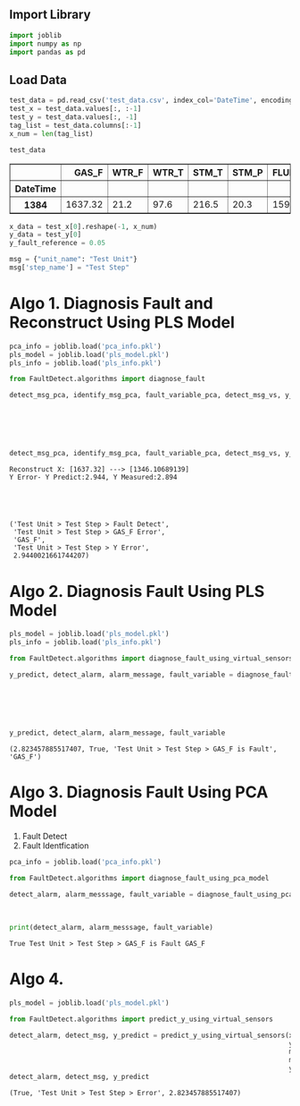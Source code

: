 <Advanced sensor validation using optimization.>

## Import Library


```python
import joblib
import numpy as np
import pandas as pd
```

## Load Data


```python
test_data = pd.read_csv('test_data.csv', index_col='DateTime', encoding='utf-8-sig')
test_x = test_data.values[:, :-1]
test_y = test_data.values[:, -1]
tag_list = test_data.columns[:-1]
x_num = len(tag_list)
```


```python
test_data
```




<div>
<style scoped>
    .dataframe tbody tr th:only-of-type {
        vertical-align: middle;
    }

    .dataframe tbody tr th {
        vertical-align: top;
    }

    .dataframe thead th {
        text-align: right;
    }
</style>
<table border="1" class="dataframe">
  <thead>
    <tr style="text-align: right;">
      <th></th>
      <th>GAS_F</th>
      <th>WTR_F</th>
      <th>WTR_T</th>
      <th>STM_T</th>
      <th>STM_P</th>
      <th>FLUE_T2</th>
      <th>FLUE_O2</th>
    </tr>
    <tr>
      <th>DateTime</th>
      <th></th>
      <th></th>
      <th></th>
      <th></th>
      <th></th>
      <th></th>
      <th></th>
    </tr>
  </thead>
  <tbody>
    <tr>
      <th>1384</th>
      <td>1637.32</td>
      <td>21.2</td>
      <td>97.6</td>
      <td>216.5</td>
      <td>20.3</td>
      <td>159</td>
      <td>2.894</td>
    </tr>
  </tbody>
</table>
</div>




```python
x_data = test_x[0].reshape(-1, x_num)
y_data = test_y[0]
y_fault_reference = 0.05
```


```python
msg = {"unit_name": "Test Unit"}
msg['step_name'] = "Test Step"
```

# Algo 1. Diagnosis Fault and Reconstruct Using PLS Model


```python
pca_info = joblib.load('pca_info.pkl')
pls_model = joblib.load('pls_model.pkl')
pls_info = joblib.load('pls_info.pkl')
```


```python
from FaultDetect.algorithms import diagnose_fault
```


```python
detect_msg_pca, identify_msg_pca, fault_variable_pca, detect_msg_vs, y_predict = diagnose_fault(x=x_data, y_measure=y_data,
                                                                                                y_predict_model=pls_model,
                                                                                                model_fault_reference=y_fault_reference,
                                                                                                pca_model_info=pca_info, pca_limit=pca_info['limit'],
                                                                                                tag_list=tag_list, 
                                                                                                msg=msg,
                                                                                                group_reference=None)
detect_msg_pca, identify_msg_pca, fault_variable_pca, detect_msg_vs, y_predict
```

    Reconstruct X: [1637.32] ---> [1346.10689139]
    Y Error- Y Predict:2.944, Y Measured:2.894
    




    ('Test Unit > Test Step > Fault Detect',
     'Test Unit > Test Step > GAS_F Error',
     'GAS_F',
     'Test Unit > Test Step > Y Error',
     2.9440021661744207)



# Algo 2. Diagnosis Fault Using PLS Model


```python
pls_model = joblib.load('pls_model.pkl')
pls_info = joblib.load('pls_info.pkl')
```


```python
from FaultDetect.algorithms import diagnose_fault_using_virtual_sensors
```


```python
y_predict, detect_alarm, alarm_message, fault_variable = diagnose_fault_using_virtual_sensors(x=x_data,
                                                                                              y_measure=y_data,
                                                                                              y_predict_model=pls_model, 
                                                                                              model_fault_reference=y_fault_reference,
                                                                                              model_info=pls_info,
                                                                                              tag_list=tag_list,
                                                                                              msg=msg)
y_predict, detect_alarm, alarm_message, fault_variable
```




    (2.823457885517407, True, 'Test Unit > Test Step > GAS_F is Fault', 'GAS_F')



# Algo 3. Diagnosis Fault Using PCA Model
1. Fault Detect
2. Fault Identfication


```python
pca_info = joblib.load('pca_info.pkl')
```


```python
from FaultDetect.algorithms import diagnose_fault_using_pca_model
```


```python
detect_alarm, alarm_messsage, fault_variable = diagnose_fault_using_pca_model(x=x_data, 
                                                                              model_info=pca_info, 
                                                                              model_fault_reference=pca_info['limit'],
                                                                              tag_list=tag_list, msg=msg)
print(detect_alarm, alarm_messsage, fault_variable)
```

    True Test Unit > Test Step > GAS_F is Fault GAS_F
    

# Algo 4. 


```python
pls_model = joblib.load('pls_model.pkl')
```


```python
from FaultDetect.algorithms import predict_y_using_virtual_sensors
```


```python
detect_alarm, detect_msg, y_predict = predict_y_using_virtual_sensors(x=x_data,
                                                                      y_predict_model=pls_model,
                                                                      model_fault_reference=y_fault_reference,
                                                                      msg=msg,
                                                                      y_measure=y_data)
detect_alarm, detect_msg, y_predict
```




    (True, 'Test Unit > Test Step > Error', 2.823457885517407)




```python

```
